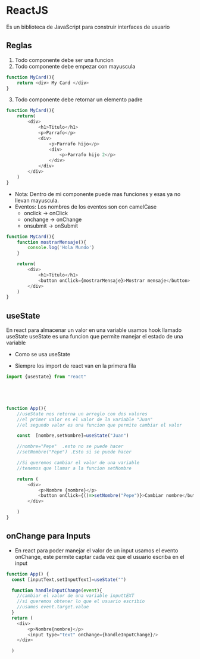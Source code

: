 # ReactJS
Es un biblioteca de JavaScript para construir interfaces de usuario

## Reglas

1. Todo componente debe ser una funcion
2. Todo componente debe empezar con mayuscula

```js
function MyCard(){
    return <div> My Card </div>
}
```

3. Todo componente debe retornar un elemento padre

```js
function MyCard(){
    return(
        <div>
            <h1>Titulo</h1>
            <p>Parrafo</p>
            <div>
                <p>Parrafo hijo</p>
                <div>
                    <p>Parrafo hijo 2</p>
                </div>
            </div>
        </div>
    )
}

```
- Nota: Dentro de mi componente puede mas funciones y esas ya no llevan mayuscula.
- Eventos: Los nombres de los eventos son con camelCase
    - onclick -> onClick
    - onchange -> onChange
    - onsubmit -> onSubmit

```js
function MyCard(){
    function mostrarMensaje(){
        console.log('Hola Mundo')
    }

    return(
        <div>
            <h1>Titulo</h1>
            <button onClick={mostrarMensaje}>Mostrar mensaje</button>
        </div>
    )
}

```

## useState

En react para almacenar un valor en una variable usamos hook llamado useState
useState es una funcion que permite manejar el estado de una variable

- Como se usa useState

- Siempre los import de react van en la primera fila

```js
import {useState} from "react"





function App(){
    //useState nos retorna un arreglo con dos valores
    //el primer valor es el valor de la variable "Juan"
    //el segundo valor es una funcion que permite cambiar el valor

    const  [nombre,setNombre]=useState("Juan")

    //nombre="Pepe"  .esto no se puede hacer
    //setNombre("Pepe") .Esto si se puede hacer

    //Si queremos cambiar el valor de una variable
    //tenemos que llamar a la funcion setNombre

    return (
        <div>
            <p>Nombre {nombre}</p>
            <button onClick={()=>setNombre("Pepe")}>Cambiar nombre</button>
        </div>

    )
}
```

## onChange para Inputs

- En react para poder manejar el valor de un input usamos el evento onChange, este permite captar cada vez que el usuario escriba en el input

```js
function App() {
  const [inputText,setInputText]=useState("")

  function handleInputChange(event){
    //cambiar el valor de una variable inputtEXT
    //si queremos obtener lo que el usuario escribio
    //usamos event.target.value
  }
  return (
    <div>
        <p>Nombre{nombre}</p>
        <input type="text" onChange={handleInputChange}/>
    </div>

  )

```
